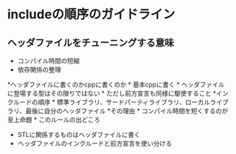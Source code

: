 # includeの順序のガイドライン

## ヘッダファイルをチューニングする意味

* コンパイル時間の短縮
* 依存関係の整理

*ヘッダファイルに書くのかcppに書くのか
    * 基本cppに書く
    * ヘッダファイルに登場する型はその限りではない
        * ただし前方宣言も同様に駆使すること
*インクルードの順序
    * 標準ライブラリ、サードパーティライブラリ、ローカルライブラリ、最後に自分のヘッダファイル
*その理由
    * コンパイル時間を短くするのが至上命題
    * このルールの出どころ
* STLに関係するものはヘッダファイルに書く
* ヘッダファイルのインクルードと前方宣言を使い分ける
